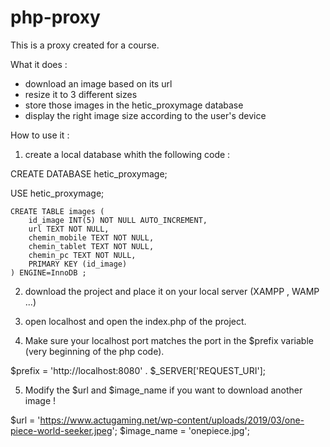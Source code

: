 # php-proxy

This is a proxy created for a course.

What it does : 

- download an image based on its url
- resize it to 3 different sizes
- store those images in the hetic_proxymage database
- display the right image size according to the user's device

How to use it : 

1. create a local database whith the following code : 

CREATE DATABASE hetic_proxymage;

USE hetic_proxymage;

    CREATE TABLE images (
        id_image INT(5) NOT NULL AUTO_INCREMENT,
        url TEXT NOT NULL,
        chemin_mobile TEXT NOT NULL,
        chemin_tablet TEXT NOT NULL,
        chemin_pc TEXT NOT NULL,
        PRIMARY KEY (id_image)
    ) ENGINE=InnoDB ;


2. download the project and place it on your local server (XAMPP , WAMP ...)

3. open localhost and open the index.php of the project. 


4. Make sure your localhost port matches the port in the $prefix variable (very beginning of the php code).

$prefix = 'http://localhost:8080' . $_SERVER['REQUEST_URI'];

5. Modify the $url and $image_name if you want to download another image !

$url = 'https://www.actugaming.net/wp-content/uploads/2019/03/one-piece-world-seeker.jpeg';
$image_name = 'onepiece.jpg';
